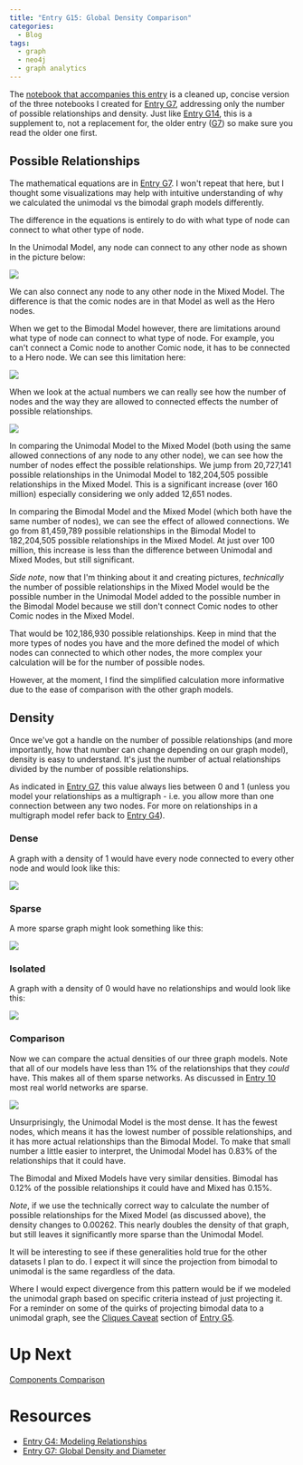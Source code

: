 ```yaml
---
title: "Entry G15: Global Density Comparison"
categories:
  - Blog
tags:
  - graph
  - neo4j
  - graph analytics
---
```


The [notebook that accompanies this entry](https://github.com/julielinx/datascience_diaries/blob/master/graph/15_nb_global_density_comparison.ipynb) is a cleaned up, concise version of the three notebooks I created for [Entry G7](https://julielinx.github.io/blog/g07_global_density_diameter/), addressing only the number of possible relationships and density. Just like [Entry G14](https://julielinx.github.io/blog/g014_global_counts_comparison/), this is a supplement to, not a replacement for, the older entry ([G7](https://julielinx.github.io/blog/g07_global_density_diameter/)) so make sure you read the older one first.

## Possible Relationships

The mathematical equations are in [Entry G7](https://julielinx.github.io/blog/g07_global_density_diameter/). I won't repeat that here, but I thought some visualizations may help with intuitive understanding of why we calculated the unimodal vs the bimodal graph models differently.

The difference in the equations is entirely to do with what type of node can connect to what other type of node.

In the Unimodal Model, any node can connect to any other node as shown in the picture below:

<img src='https://github.com/julielinx/datascience_diaries/blob/master/graph/images/unimodal_possible_rels.png?raw=true'>

We can also connect any node to any other node in the Mixed Model. The difference is that the comic nodes are in that Model as well as the Hero nodes.

When we get to the Bimodal Model however, there are limitations around what type of node can connect to what type of node. For example, you can't connect a Comic node to another Comic node, it has to be connected to a Hero node. We can see this limitation here:

<img src='https://github.com/julielinx/datascience_diaries/blob/master/graph/images/bimodal_possible_rels.png?raw=true'>

When we look at the actual numbers we can really see how the number of nodes and the way they are allowed to connected effects the number of possible relationships.

<img src='https://github.com/julielinx/datascience_diaries/blob/master/graph/images/possible_rels.png?raw=true'>

In comparing the Unimodal Model to the Mixed Model (both using the same allowed connections of any node to any other node), we can see how the number of nodes effect the possible relationships. We jump from 20,727,141 possible relationships in the Unimodal Model to 182,204,505 possible relationships in the Mixed Model. This is a significant increase (over 160 million) especially considering we only added 12,651 nodes.

In comparing the Bimodal Model and the Mixed Model (which both have the same number of nodes), we can see the effect of allowed connections. We go from 81,459,789 possible relationships in the Bimodal Model to 182,204,505 possible relationships in the Mixed Model. At just over 100 million, this increase is less than the difference between Unimodal and Mixed Modes, but still significant.

*Side note*, now that I'm thinking about it and creating pictures, *technically* the number of possible relationships in the Mixed Model would be the possible number in the Unimodal Model added to the possible number in the Bimodal Model because we still don't connect Comic nodes to other Comic nodes in the Mixed Model.

That would be 102,186,930 possible relationships. Keep in mind that the more types of nodes you have and the more defined the model of which nodes can connected to which other nodes, the more complex your calculation will be for the number of possible nodes.

However, at the moment, I find the simplified calculation more informative due to the ease of comparison with the other graph models. 

## Density

Once we've got a handle on the number of possible relationships (and more importantly, how that number can change depending on our graph model), density is easy to understand. It's just the number of actual relationships divided by the number of possible relationships.

As indicated in [Entry G7](https://julielinx.github.io/blog/g07_global_density_diameter/), this value always lies between 0 and 1 (unless you model your relationships as a multigraph - i.e. you allow more than one connection between any two nodes. For more on relationships in a multigraph model refer back to [Entry G4](https://julielinx.github.io/blog/g04_graph_model_rels/)).

### Dense

A graph with a density of 1 would have every node connected to every other node and would look like this:

<img src='https://github.com/julielinx/datascience_diaries/blob/master/graph/images/clique2.png?raw=true'>

### Sparse

A more sparse graph might look something like this:

<img src='https://github.com/julielinx/datascience_diaries/blob/master/graph/images/clique_made_sparse.png?raw=true'>

### Isolated

A graph with a density of 0 would have no relationships and would look like this:

<img src='https://github.com/julielinx/datascience_diaries/blob/master/graph/images/clique_opposite.png?raw=true'>

### Comparison

Now we can compare the actual densities of our three graph models. Note that all of our models have less than 1% of the relationships that they *could* have. This makes all of them sparse networks. As discussed in [Entry 10](https://julielinx.github.io/blog/g10_local_metrics/) most real world networks are sparse.

<img src='https://github.com/julielinx/datascience_diaries/blob/master/graph/images/marvel_density.png?raw=true'>

Unsurprisingly, the Unimodal Model is the most dense. It has the fewest nodes, which means it has the lowest number of possible relationships, and it has more actual relationships than the Bimodal Model. To make that small number a little easier to interpret, the Unimodal Model has 0.83% of the relationships that it could have.

The Bimodal and Mixed Models have very similar densities. Bimodal has 0.12% of the possible relationships it could have and Mixed has 0.15%.

*Note*, if we use the technically correct way to calculate the number of possible relationships for the Mixed Model (as discussed above), the density changes to 0.00262. This nearly doubles the density of that graph, but still leaves it significantly more sparse than the Unimodal Model.

It will be interesting to see if these generalities hold true for the other datasets I plan to do. I expect it will since the projection from bimodal to unimodal is the same regardless of the data.

Where I would expect divergence from this pattern would be if we modeled the unimodal graph based on specific criteria instead of just projecting it. For a reminder on some of the quirks of projecting bimodal data to a unimodal graph, see the [Cliques Caveat](https://julielinx.github.io/blog/g05_project_bimodal/#cliques-caveat) section of [Entry G5](https://julielinx.github.io/blog/g05_project_bimodal).

# Up Next

[Components Comparison](https://julielinx.github.io/blog/g16_components_comparison/)

# Resources

- [Entry G4: Modeling Relationships](https://julielinx.github.io/blog/g04_graph_model_rels/)
- [Entry G7: Global Density and Diameter](https://julielinx.github.io/blog/g07_global_density_diameter/)
